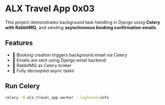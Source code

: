 # ALX Travel App 0x03

This project demonstrates background task handling in Django using **Celery with RabbitMQ**, and sending **asynchronous booking confirmation emails**.

## Features

- 🎯 Booking creation triggers background email via Celery
- 📨 Emails are sent using Django email backend
- 🐇 RabbitMQ as Celery broker
- 🧵 Fully decoupled async tasks

## Run Celery

```bash
celery -A alx_travel_app worker --loglevel=info
